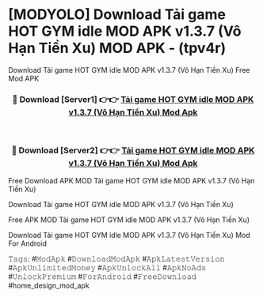 # [MODYOLO] Download Tải game HOT GYM idle MOD APK v1.3.7 (Vô Hạn Tiền Xu) MOD APK - (tpv4r)
Download Tải game HOT GYM idle MOD APK v1.3.7 (Vô Hạn Tiền Xu) Free Mod APK

<div align="center">
<h3>🔴 Download [Server1] 👉👉 <a href="https://apk-comot.site?title=Tải_game_HOT_GYM_idle_MOD_APK_v1.3.7_(Vô_Hạn_Tiền_Xu)">Tải game HOT GYM idle MOD APK v1.3.7 (Vô Hạn Tiền Xu) Mod Apk</a></h3><br>

<h3>🔴 Download [Server2] 👉👉 <a href="https://apk-comot.site?title=Tải_game_HOT_GYM_idle_MOD_APK_v1.3.7_(Vô_Hạn_Tiền_Xu)">Tải game HOT GYM idle MOD APK v1.3.7 (Vô Hạn Tiền Xu) Mod Apk</a></h3>
</div>


Free Download APK MOD Tải game HOT GYM idle MOD APK v1.3.7 (Vô Hạn Tiền Xu)

Download Tải game HOT GYM idle MOD APK v1.3.7 (Vô Hạn Tiền Xu) 

Free APK MOD Tải game HOT GYM idle MOD APK v1.3.7 (Vô Hạn Tiền Xu) 

Download Tải game HOT GYM idle MOD APK v1.3.7 (Vô Hạn Tiền Xu) Mod For Android

𝚃𝚊𝚐𝚜: #𝙼𝚘𝚍𝙰𝚙𝚔 #𝙳𝚘𝚠𝚗𝚕𝚘𝚊𝚍𝙼𝚘𝚍𝙰𝚙𝚔 #𝙰𝚙𝚔𝙻𝚊𝚝𝚎𝚜𝚝𝚅𝚎𝚛𝚜𝚒𝚘𝚗 #𝙰𝚙𝚔𝚄𝚗𝚕𝚒𝚖𝚒𝚝𝚎𝚍𝙼𝚘𝚗𝚎𝚢 #𝙰𝚙𝚔𝚄𝚗𝚕𝚘𝚌𝚔𝙰𝚕𝚕 #𝙰𝚙𝚔𝙽𝚘𝙰𝚍𝚜 #𝚄𝚗𝚕𝚘𝚌𝚔𝙿𝚛𝚎𝚖𝚒𝚞𝚖 #𝙵𝚘𝚛𝙰𝚗𝚍𝚛𝚘𝚒𝚍 #𝙵𝚛𝚎𝚎𝙳𝚘𝚠𝚗𝚕𝚘𝚊𝚍 #home_design_mod_apk